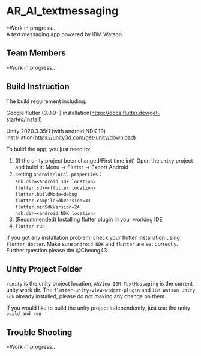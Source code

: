 # AR_AI_textmessaging

*Work in progress..     
A text messaging app powered by IBM Watson.  

## Team Members
*Work in progress.. 

## Build Instruction 

The build requirement including:

Google flutter (3.0.0+)
installation(https://docs.flutter.dev/get-started/install)

Unity 2020.3.35f1 (with android NDK 19) 
installation(https://unity3d.com/get-unity/download)

To build the app, you just need to:

  1. (If the unity project been changed/First time init) Open the `unity` project and build it: Menu -> Flutter -> Export Android
  2. setting `android/local.properties`：  
     `sdk.dir=<android sdk location>`  
    `flutter.sdk=<flutter location>`  
    `flutter.buildMode=debug`  
     `flutter.compileSdkVersion=33`  
     `flutter.minSdkVersion=24`  
     `ndk.dir=<android NDK location>`    
  3.  (Recommended) Installing flutter plugin in your working IDE
  4. `flutter run`
 
If you got any installation problem, check your flutter installation using `flutter doctor`. Make sure `android NDK` and `flutter` are set correctly. Further question please dm @Cheong43 .

## Unity Project Folder

`/unity` is the unity project location, `ARView-IBM-TextMessaging` is the current unity work dir. The `flutter-unity-view-widget-plugin` and `IBM Watson Unity sdk` already installed, please do not making any change on them.

If you would like to build the unity project independently, just use the unity `build and run`

## Trouble Shooting

*Work in progress..     
